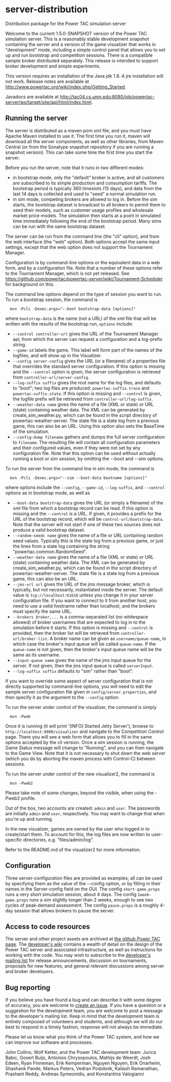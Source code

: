 server-distribution
===================

Distribution package for the Power TAC simulation server

Welcome to the current 1.5.0-SNAPSHOT version of the Power TAC simulation server. This is a reasonably stable development snapshot containing the server and a version of the game visualizer that works in "development" mode, including a simple control panel that allows you to set up and run bootstrap and competition sessions. There is a compatible sample broker distributed separately. This release is intended to support broker development and simple experiments.

This version requires an installation of the Java jdk 1.8. A jre installation will not work. Release notes are available at http://www.powertac.org/wiki/index.php/Getting_Started.

Javadocs are available at http://tac04.cs.umn.edu:8080/job/powertac-server/ws/target/site/api/html/index.html.

Running the server
------------------

The server is distributed as a maven pom.xml file, and you must have Apache Maven installed to use it. The first time you run it, maven will download all the server components, as well as other libraries, from Maven Central (or from the Sonatype snapshot repository if you are running a snapshot version). This can take some time the first time you start the server.

Before you run the server, note that it runs in two different modes:
* in bootstrap mode, only the "default" broker is active, and all customers are subscribed to its simple production and consumption tariffs. The bootstrap period is typically 360 timeslots (15 days), and data from the last 14 days is collected and used to "seed" a normal simulation run.
* in sim mode, competing brokers are allowed to log in. Before the sim starts, the bootstrap dataset is broadcast to all brokers to permit them to seed their models, such as customer usage profiles and wholesale market price models. The simulation then starts at a point in simulated time immediately following the end of the bootstrap period. Many sims can be run with the same bootstrap dataset.

The server can be run from the command line (the "cli" option), and from the web interface (the "web" option). Both options accept the same input settings, except that the web option does not support the Tournament Manager.

Configuration is by command-line options or the equivalent data in a web form, and by a configuration file. Note that a number of these options refer to the Tournament Manager, which is not yet released. See https://github.com/powertac/powertac-server/wiki/Tournament-Scheduler for background on this.

The command line options depend on the type of session you want to run. To run a bootstrap session, the command is

```
  mvn -Pcli -Dexec.args="--boot bootstrap-data [options]"
```
where `bootstrap-data` is the name (not a URL) of the xml file that will be  written with the results of the bootstrap run, `options` include:
* `--control controller-url` gives the URL of the Tournament Manager api, from which the server can request a configuration and a log-prefix string.
* `--game-id` labels the game. This label will form part of the names of the logfiles, and will show up in the Visualizer.
* `--config server-config` gives the URL (or a filename) of a properties file that overrides the standard server configuration. If this option is missing and the `--control` option is given, the server configuration is retrieved from `controller-url/server-config`.
* `--log-suffix suffix` gives the root name for the log files, and defaults to "boot"; two log files are produced: `powertac-suffix.trace` and `powertac-suffix.state`. If this option is missing and `--control` is given, the logfile prefix will be retrieved from `controller-url/log-suffix`.
* `--weather-data name` gives the name of a file (XML or state) or URL (state) containing weather data. The XML can be generated by create_sim_weather.py, which can be found in the script directory of powertac-weather-server. The state file is a state log from a previous game, this can also be an URL. Using this option also sets the BaseTime of the simulation.
* `--config-dump filename` gathers and dumps the full server configuration to `filename`. The resulting file will contain all configuration parameters and their configured values, even if they were not set by any configuration file. Note that this option can be used without actually running a boot or sim session, by omitting the --boot and --sim options.
   
To run the server from the command line in sim mode, the command is

```
  mvn -Pcli -Dexec.args="--sim --boot-data bootname [options]"
```
where options include the `--config`, `--game-id`, `--log-suffix`, and `--control` options as in bootstrap mode, as well as
* `--boot-data bootstrap-data` gives the URL (or simply a filename) of the xml file from which a bootstrap record can be read. If this option is missing and the `--control` is a URL. If given, it provides a prefix for the URL of the bootstrap record, which will be `control-url/bootstrap-data`. Note that the server will not start if one of these two sources does not produce a valid bootstrap dataset.
* `--random-seeds name` gives the name of a file or URL containing random seed values. Typically this is the state log from a previous game, or just the lines from a state log containing the string "powertac.common.RandomSeed".
* `--weather-data name` gives the name of a file (XML or state) or URL (state) containing weather data. The XML can be generated by create_sim_weather.py, which can be found in the script directory of powertac-weather-server. The state file is a state log from a previous game, this can also be an URL.
* `--jms-url url` gives the URL of the jms message broker, which is typically, but not necessarily, instantiated inside the server. The default value is `tcp://localhost:61616` unless you change it in your server configuration file. If you want to connect to it from another host, you need to use a valid hostname rather than localhost, and the brokers must specify the same URL.
* `--brokers broker,...` is a comma-separated list (no whitespace allowed) of broker usernames that are expected to log in to the simulation before it starts. If this option is missing and `--control` is provided, then the broker list will be retrieved from `controller-url/broker-list`. A broker name can be given as `username/queue-name`, in which case the broker's input queue will be called `queue-name`. If the `queue-name` is not given, then the broker's input queue name will be the same as its username.
* `--input-queue name` gives the name of the jms input queue for the server. If not given, then the jms input queue is called `serverInput`.
* `--log-suffix suffix` defaults to "sim" rather than "boot".
  
If you want to override some aspect of server configuration that is
not directly supported by command-line options, you will need to edit
the sample server configuration file given in
`config/server.properties`, and then specify it as the argument to the `--config` option.

To run the server under control of the visualizer, the command is
simply

```
  mvn -Pweb
```
Once it is running (it will print '[INFO] Started Jetty Server'),
browse to `http://localhost:8080/visualizer` and navigate to the
Competition Control page. There you will see a web form that allows
you to fill in the same options accepted by the cli version. Once a
sim session is running, the Game Status message will change to
"Running", and you can then navigate to the Game View. Note that it is
not necessary to shut down the web server (which you do by aborting
the maven process with Control-C) between sessions.

To run the server under control of the new visualizer2, the command is


```
  mvn -Pweb2
```

Please take note of some changes, beyond the visible, when using the -Pweb2 profile.

Out of the box, two accounts are created: `admin` and `user`. The passwords are 
initially `admin` and `user`, respectively. You may want to change that when
you're up and running.

In the new visualizer, games are owned by the user who logged in to create/start
them. To account for this, the log files are now written to user-specific
directories, e.g. "files/admin/log".

Refer to the README.md of the visualizer2 for more information.


Configuration
-------------

Three server-configuration files are provided as examples; all can be used by specifying them as the value of the --config option, or by filling in their names in the Server-config field on the GUI. The config `short-game.props` runs a very short simulation session, about 4 days. The config `2week-game.props` runs a sim slightly longer than 2 weeks, enough to see two cycles of peak-demand assessment. The config `pause.props` is a roughly 4-day session that allows brokers to pause the server.

Access to code resources
------------------------

The server and other project assets are archived at [the github Power TAC page](https://github.com/organizations/powertac). The [developer's wiki](https://github.com/powertac/powertac-server/wiki/) contains a wealth of detail on the design of the Power TAC server and associated infrastructure, as well as instructions for working with the code. You may wish to subscribe to the [developer's mailing list](http://power-tac-developers.975333.n3.nabble.com) for release announcements, discussion on tournaments, proposals for new features, and general relevant discussions among server and broker developers.

Bug reporting
-------------

If you believe you have found a bug and can describe it with some degree of accuracy, you are welcome to [create an issue](https://github.com/powertac/powertac-server/issues). If you have a question or a suggestion for the development team, you are welcome to post a message to the developer's mailing list. Keep in mind that the development team is entirely composed of volunteers and students, and although we will do our best to respond in a timely fashion, response will not always be immediate. 

Please let us know what you think of the Power TAC system, and how we can improve our software and processes.

John Collins, Wolf Ketter, and the Power TAC development team: Jurica Babic, Govert Buijs, Antonios Chrysopoulos, Mathijs de Weerdt, Josh Edeen, Ryan Finneman, Erik Kemperman, Nguyen Nguyen, Erik Onarheim, Shashank Pande, Markus Peters, Vedran Podobnik, Kailash Ramanathan, Prashant Reddy, Andreas Symeonidis, and Konstantina Valogianni
